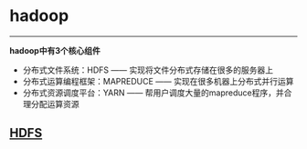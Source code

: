 # hadoop
-----------------------------------------
**hadoop中有3个核心组件**
- 分布式文件系统：HDFS —— 实现将文件分布式存储在很多的服务器上
- 分布式运算编程框架：MAPREDUCE —— 实现在很多机器上分布式并行运算
- 分布式资源调度平台：YARN —— 帮用户调度大量的mapreduce程序，并合理分配运算资源

## [HDFS](https://github.com/xiao-ren-wu/hadoop_stu/blob/master/HDFS1/src/main/resources/hdfs.md)
